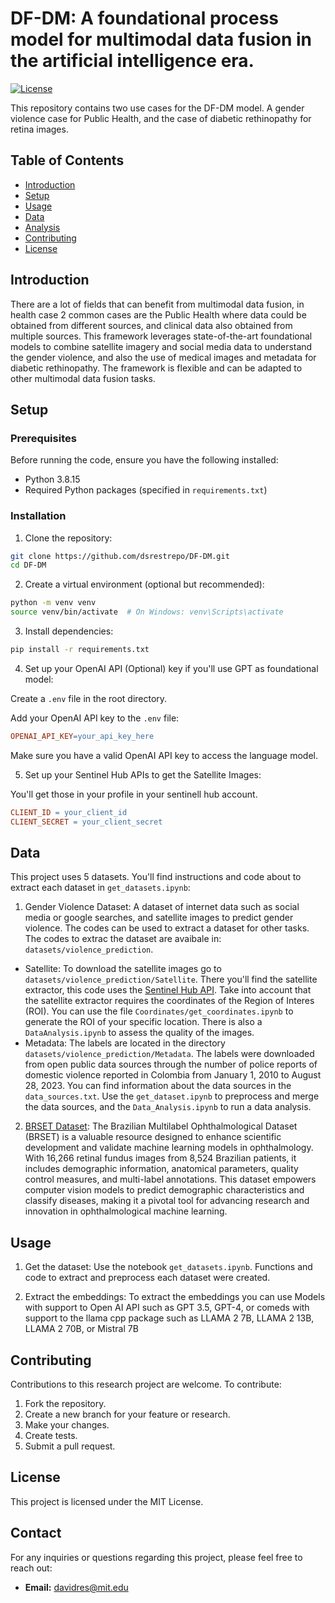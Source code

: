 # DF-DM: A foundational process model for multimodal data fusion in the artificial intelligence era.

[![License](https://img.shields.io/badge/license-MIT-blue.svg)](LICENSE)

This repository contains two use cases for the DF-DM model. A gender violence case for Public Health, and the case of diabetic rethinopathy for retina images.

## Table of Contents

- [Introduction](#introduction)
- [Setup](#setup)
- [Usage](#usage)
- [Data](#data)
- [Analysis](#analysis)
- [Contributing](#contributing)
- [License](#license)

## Introduction

There are a lot of fields that can benefit from multimodal data fusion, in health case 2 common cases are the Public Health where data could be obtained from different sources, and clinical data also obtained from multiple sources. This framework leverages state-of-the-art foundational models to combine satellite imagery and social media data to understand the gender violence, and also the use of medical images and metadata for diabetic rethinopathy. The framework is flexible and can be adapted to other multimodal data fusion tasks.

## Setup

### Prerequisites

Before running the code, ensure you have the following installed:

- Python 3.8.15
- Required Python packages (specified in `requirements.txt`)

### Installation

1. Clone the repository:

```bash
git clone https://github.com/dsrestrepo/DF-DM.git
cd DF-DM
```

2. Create a virtual environment (optional but recommended):

```bash
python -m venv venv
source venv/bin/activate  # On Windows: venv\Scripts\activate
```

3. Install dependencies:

```bash
pip install -r requirements.txt
```

4. Set up your OpenAI API (Optional) key if you'll use GPT as foundational model:

Create a `.env` file in the root directory.

Add your OpenAI API key to the `.env` file:

```makefile
OPENAI_API_KEY=your_api_key_here
```
Make sure you have a valid OpenAI API key to access the language model.

5. Set up your Sentinel Hub APIs to get the Satellite Images:

You'll get those in your profile in your sentinell hub account.

```makefile
CLIENT_ID = your_client_id
CLIENT_SECRET = your_client_secret
```


## Data

This project uses 5 datasets. You'll find instructions and code about to extract each dataset in `get_datasets.ipynb`:

1. Gender Violence Dataset: A dataset of internet data such as social media or google searches, and satellite images to predict gender violence. The codes can be used to extract a dataset for other tasks. The codes to extrac the dataset are avaibale in: `datasets/violence_prediction`.

* Satellite: To download the satellite images go to `datasets/violence_prediction/Satellite`. There you'll find the satellite extractor, this code uses the [Sentinel Hub API](https://www.sentinel-hub.com/develop/api/). Take into account that the satellite extractor requires the coordinates of the Region of Interes (ROI). You can use the file `Coordinates/get_coordinates.ipynb` to generate the ROI of your specific location. There is also a `DataAnalysis.ipynb` to assess the quality of the images.
* Metadata: The labels are located in the directory `datasets/violence_prediction/Metadata`. The labels were downloaded from open public data sources through the number of police reports of domestic violence reported in Colombia  from January 1, 2010 to August 28, 2023. You can find information about the data sources in the `data_sources.txt`. Use the `get_dataset.ipynb` to preprocess and merge the data sources, and the `Data_Analysis.ipynb` to run a data analysis.

2. [BRSET Dataset](https://physionet.org/content/brazilian-ophthalmological/1.0.0/): The Brazilian Multilabel Ophthalmological Dataset (BRSET) is a valuable resource designed to enhance scientific development and validate machine learning models in ophthalmology. With 16,266 retinal fundus images from 8,524 Brazilian patients, it includes demographic information, anatomical parameters, quality control measures, and multi-label annotations. This dataset empowers computer vision models to predict demographic characteristics and classify diseases, making it a pivotal tool for advancing research and innovation in ophthalmological machine learning.

## Usage

1. Get the dataset: Use the notebook `get_datasets.ipynb`. Functions and code to extract and preprocess each dataset were created.

2. Extract the embeddings: To extract the embeddings you can use Models with support to Open AI API such as GPT 3.5, GPT-4, or comeds with support to the llama cpp package such as LLAMA 2 7B, LLAMA 2 13B, LLAMA 2 70B, or Mistral 7B 


## Contributing
Contributions to this research project are welcome. To contribute:

1. Fork the repository.
2. Create a new branch for your feature or research.
3. Make your changes.
4. Create tests.
5. Submit a pull request.


## License
This project is licensed under the MIT License.


## Contact

For any inquiries or questions regarding this project, please feel free to reach out:

- **Email:** davidres@mit.edu
